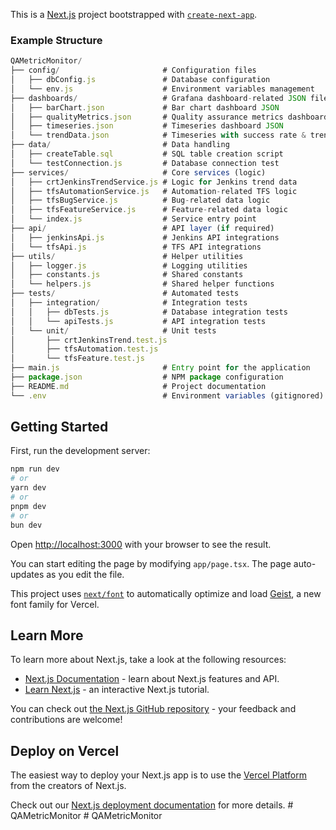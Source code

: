 This is a [Next.js](https://nextjs.org) project bootstrapped with [`create-next-app`](https://nextjs.org/docs/app/api-reference/cli/create-next-app).

### Example Structure

```js [Example Structure]
QAMetricMonitor/
├── config/                       # Configuration files
│   ├── dbConfig.js               # Database configuration
│   └── env.js                    # Environment variables management
├── dashboards/                   # Grafana dashboard-related JSON files
│   ├── barChart.json             # Bar chart dashboard JSON
│   ├── qualityMetrics.json       # Quality assurance metrics dashboard JSON
│   ├── timeseries.json           # Timeseries dashboard JSON
│   └── trendData.json            # Timeseries with success rate & trend JSON
├── data/                         # Data handling
│   ├── createTable.sql           # SQL table creation script
│   └── testConnection.js         # Database connection test
├── services/                     # Core services (logic)
│   ├── crtJenkinsTrendService.js # Logic for Jenkins trend data
│   ├── tfsAutomationService.js   # Automation-related TFS logic
│   ├── tfsBugService.js          # Bug-related data logic
│   ├── tfsFeatureService.js      # Feature-related data logic
│   └── index.js                  # Service entry point
├── api/                          # API layer (if required)
│   ├── jenkinsApi.js             # Jenkins API integrations
│   └── tfsApi.js                 # TFS API integrations
├── utils/                        # Helper utilities
│   ├── logger.js                 # Logging utilities
│   ├── constants.js              # Shared constants
│   └── helpers.js                # Shared helper functions
├── tests/                        # Automated tests
│   ├── integration/              # Integration tests
│   │   ├── dbTests.js            # Database integration tests
│   │   └── apiTests.js           # API integration tests
│   └── unit/                     # Unit tests
│       ├── crtJenkinsTrend.test.js
│       ├── tfsAutomation.test.js
│       └── tfsFeature.test.js
├── main.js                       # Entry point for the application
├── package.json                  # NPM package configuration
├── README.md                     # Project documentation
└── .env                          # Environment variables (gitignored)
```

## Getting Started

First, run the development server:

```bash
npm run dev
# or
yarn dev
# or
pnpm dev
# or
bun dev
```

Open [http://localhost:3000](http://localhost:3000) with your browser to see the result.

You can start editing the page by modifying `app/page.tsx`. The page auto-updates as you edit the file.

This project uses [`next/font`](https://nextjs.org/docs/app/building-your-application/optimizing/fonts) to automatically optimize and load [Geist](https://vercel.com/font), a new font family for Vercel.

## Learn More

To learn more about Next.js, take a look at the following resources:

- [Next.js Documentation](https://nextjs.org/docs) - learn about Next.js features and API.
- [Learn Next.js](https://nextjs.org/learn) - an interactive Next.js tutorial.

You can check out [the Next.js GitHub repository](https://github.com/vercel/next.js) - your feedback and contributions are welcome!

## Deploy on Vercel

The easiest way to deploy your Next.js app is to use the [Vercel Platform](https://vercel.com/new?utm_medium=default-template&filter=next.js&utm_source=create-next-app&utm_campaign=create-next-app-readme) from the creators of Next.js.

Check out our [Next.js deployment documentation](https://nextjs.org/docs/app/building-your-application/deploying) for more details.
#   Q A M e t r i c M o n i t o r 
 
 #   Q A M e t r i c M o n i t o r 
 
 
